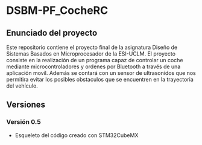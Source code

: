 # DSBM-PF_CocheRC

## Enunciado del proyecto
Este repositorio contiene el proyecto final de la asignatura Diseño de Sistemas Basados en Microprocesador de la ESI-UCLM. El proyecto consiste en la realización de un programa capaz de controlar un coche mediante microcontroladores y ordenes por Bluetooth a través de una aplicación movil. Además se contará con un sensor de ultrasonidos que nos permitira evitar los posibles obstaculos que se encuentren en la trayectoria del vehículo.


## Versiones
### Versión 0.5
 - Esqueleto del código creado con STM32CubeMX